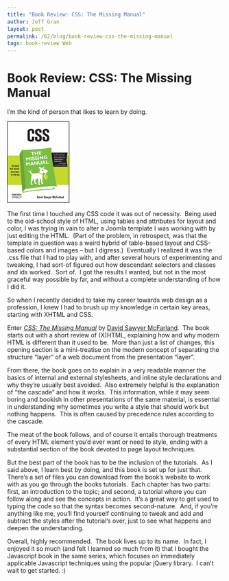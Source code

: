 ```yaml
---
title: "Book Review: CSS: The Missing Manual"
author: Jeff Gran
layout: post
permalink: /62/blog/book-review-css-the-missing-manual
tags: book-review Web
---
```

# Book Review: CSS: The Missing Manual

I’m the kind of person that likes to learn by doing.

![CSS: THe Missing Manual][1]

The first time I touched any CSS code it was out of necessity.  Being used to the old-school style of HTML, using tables and attributes for layout and color, I was trying in vain to alter a Joomla template I was working with by just editing the HTML.  (Part of the problem, in retrospect, was that the template in question was a weird hybrid of table-based layout and CSS-based colors and images – but I digress.)  Eventually I realized it was the .css file that I had to play with, and after several hours of experimenting and tweaking, I had sort-of figured out how descendant selectors and classes and ids worked.  Sort of.  I got the results I wanted, but not in the most graceful way possible by far, and without a complete understanding of how I did it.

 [1]: /img/css_cover_med.png "CSS: THe Missing Manual"

So when I recently decided to take my career towards web design as a profession, I knew I had to brush up my knowledge in certain key areas, starting with XHTML and CSS.

Enter [*CSS: The Missing Manual*][2] by [David Sawyer McFarland][3].  The book starts out with a short review of (X)HTML, explaining how and why modern HTML is different than it used to be.  More than just a list of changes, this opening section is a mini-treatise on the modern concept of separating the structure “layer” of a web document from the presentation “layer”.

 [2]: http://www.amazon.com/CSS-Missing-Manual-David-McFarland/dp/0596526873/ "CSS: The Missing Manual"
 [3]: http://www.sawmac.com/ "Sawyer McFarland Media, Inc."

From there, the book goes on to explain in a very readable manner the basics of internal and external stylesheets, and inline style declarations and why they’re usually best avoided.  Also extremely helpful is the explanation of “the cascade” and how it works.  This information, while it may seem boring and bookish in other presentations of the same material, is essential in understanding why sometimes you write a style that should work but nothing happens.  This is often caused by precedence rules according to the cascade.

The meat of the book follows, and of course it entails thorough treatments of every HTML element you’d ever want or need to style, ending with a substantial section of the book devoted to page layout techniques.

But the best part of the book has to be the inclusion of the tutorials.  As I said above, I learn best by doing, and this book is set up for just that.  There’s a set of files you can download from the book’s website to work with as you go through the books tutorials.  Each chapter has two parts: first, an introduction to the topic; and second, a tutorial where you can follow along and see the concepts in action.  It’s a great way to get used to typing the code so that the syntax becomes second-nature.  And, if you’re anything like me, you’ll find yourself continuing to tweak and add and subtract the styles after the tutorial’s over, just to see what happens and deepen the understanding.

Overall, highly recommended.  The book lives up to its name.  In fact, I enjoyed it so much (and felt I learned so much from it) that I bought the Javascript book in the same series, which focuses on immediately applicable Javascript techniques using the popular jQuery library.  I can’t wait to get started. :)

